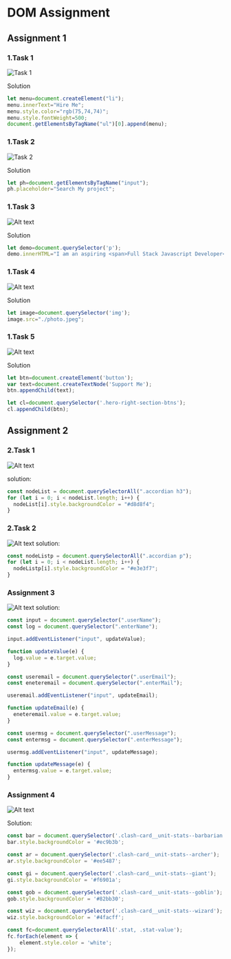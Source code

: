 # DOM Assignment

## Assignment 1

### 1.Task 1

![Task 1 ](task1Output.png)

Solution

 ``` js
 let menu=document.createElement("li");
menu.innerText="Hire Me";
menu.style.color="rgb(75,74,74)";
menu.style.fontWeight=500;
document.getElementsByTagName("ul")[0].append(menu);
 ```

### 1.Task 2

![Task 2](task2Output.png)

Solution

```js
let ph=document.getElementsByTagName("input");
ph.placeholder="Search My project";

```

### 1.Task 3

![Alt text](task3Output.png)

Solution

```js
let demo=document.querySelector('p');
demo.innerHTML="I am an aspiring <span>Full Stack Javascript Developer</span> <br> who is currently working as</span> an Employeee</span> for <br><span> iNeuron Intelligence Pvt Ltd.</span>"
```

### 1.Task 4

![Alt text](task4Output.png)

Solution

```js
let image=document.querySelector('img');
image.src="./photo.jpeg";

```

### 1.Task 5

![Alt text](task5Output.png)

Solution

```js
let btn=document.createElement('button');
var text=document.createTextNode('Support Me');
btn.appendChild(text);

let cl=document.querySelector('.hero-right-section-btns');
cl.appendChild(btn);
```

## Assignment 2

### 2.Task 1

![Alt text](task1Output-1.png)

solution:

```js
const nodeList = document.querySelectorAll(".accordian h3");
for (let i = 0; i < nodeList.length; i++) {
  nodeList[i].style.backgroundColor = "#d8d8f4";
}
```

### 2.Task 2

![Alt text](task2Output-1.png)
solution:

```js
const nodeListp = document.querySelectorAll(".accordian p");
for (let i = 0; i < nodeList.length; i++) {
  nodeListp[i].style.backgroundColor = "#e3e3f7";
}
```

### Assignment 3

![Alt text](task1Output-2.png)
solution:

```js
const input = document.querySelector(".userName");
const log = document.querySelector(".enterName");

input.addEventListener("input", updateValue);

function updateValue(e) {
  log.value = e.target.value;
}

const useremail = document.querySelector(".userEmail");
const eneteremail = document.querySelector(".enterMail");

useremail.addEventListener("input", updateEmail);

function updateEmail(e) {
  eneteremail.value = e.target.value;
}

const usermsg = document.querySelector(".userMessage");
const entermsg = document.querySelector(".enterMessage");

usermsg.addEventListener("input", updateMessage);

function updateMessage(e) {
  entermsg.value = e.target.value;
}
```

### Assignment 4

![Alt text](<DOM P1 SS.png>)

Solution:

```js
const bar = document.querySelector('.clash-card__unit-stats--barbarian');
bar.style.backgroundColor = '#ec9b3b'; 

const ar = document.querySelector('.clash-card__unit-stats--archer');
ar.style.backgroundColor = '#ee5487';

const gi = document.querySelector('.clash-card__unit-stats--giant');
gi.style.backgroundColor = '#f6901a';

const gob = document.querySelector('.clash-card__unit-stats--goblin');
gob.style.backgroundColor = '#82bb30';

const wiz = document.querySelector('.clash-card__unit-stats--wizard');
wiz.style.backgroundColor = '#4facff';

const fc=document.querySelectorAll('.stat, .stat-value');
fc.forEach(element => {
    element.style.color = 'white';
});


```
